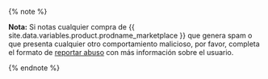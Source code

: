 {% note %}

**Nota:** Si notas cualquier compra de {{ site.data.variables.product.prodname_marketplace }} que genera spam o que presenta cualquier otro comportamiento malicioso, por favor, completa el formato de [reportar abuso](https://github.com/contact/report-abuse) con más información sobre el usuario.

{% endnote %}
